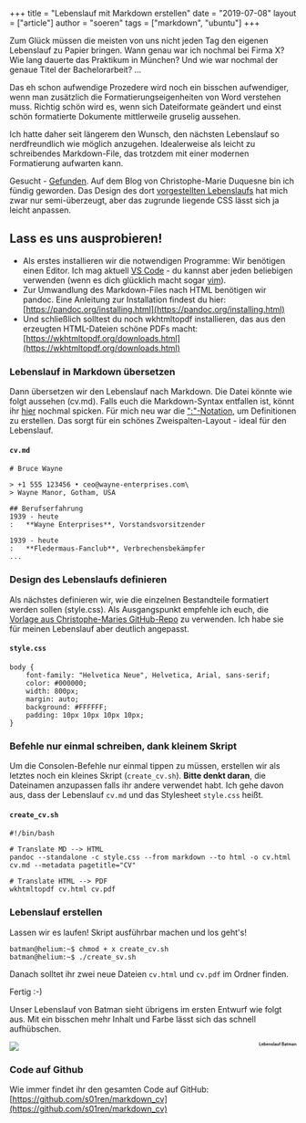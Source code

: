 +++
title = "Lebenslauf mit Markdown erstellen"
date = "2019-07-08"
layout = ["article"]
author = "soeren"
tags = ["markdown", "ubuntu"]
+++

Zum Glück müssen die meisten von uns nicht jeden Tag den eigenen Lebenslauf zu Papier bringen. Wann genau war ich nochmal bei Firma X? Wie lang dauerte das Praktikum in München? Und wie war nochmal der genaue Titel der Bachelorarbeit? ... 

Das eh schon aufwendige Prozedere wird noch ein bisschen aufwendiger, wenn man zusätzlich die Formatierungseigenheiten von Word verstehen muss. Richtig schön wird es, wenn sich Dateiformate geändert und einst schön formatierte Dokumente mittlerweile gruselig aussehen. 

Ich hatte daher seit längerem den Wunsch, den nächsten Lebenslauf so nerdfreundlich wie möglich anzugehen. Idealerweise als leicht zu schreibendes Markdown-File, das trotzdem mit einer modernen Formatierung aufwarten kann. 

Gesucht - [Gefunden](https://blog.chmd.fr/editing-a-cv-in-markdown-with-pandoc.html). Auf dem Blog von Christophe-Marie Duquesne bin ich fündig geworden. Das Design des dort [vorgestellten Lebenslaufs](https://resume.chmd.fr/) hat mich zwar nur semi-überzeugt, aber das zugrunde liegende CSS lässt sich ja leicht anpassen. 

## Lass es uns ausprobieren!

  * Als erstes installieren wir die notwendigen Programme:
Wir benötigen einen Editor. Ich mag aktuell [VS Code](https://code.visualstudio.com/) - du kannst aber jeden beliebigen verwenden (wenn es dich glücklich macht sogar [vim](https://www.vim.org/)).
  * Zur Umwandlung des Markdown-Files nach HTML benötigen wir pandoc. Eine Anleitung zur Installation findest du hier: [https://pandoc.org/installing.html](https://pandoc.org/installing.html)
  * Und schließlich solltest du noch wkhtmltopdf installieren, das aus den erzeugten HTML-Dateien schöne PDFs macht: [https://wkhtmltopdf.org/downloads.html](https://wkhtmltopdf.org/downloads.html)



### Lebenslauf in Markdown übersetzen

Dann übersetzen wir den Lebenslauf nach Markdown. Die Datei könnte wie folgt aussehen (cv.md). Falls euch die Markdown-Syntax entfallen ist, könnt ihr [hier](https://markdown.de/) nochmal spicken. Für mich neu war die [":"-Notation](https://kramdown.gettalong.org/syntax.html#definition-lists), um Definitionen zu erstellen. Das sorgt für ein schönes Zweispalten-Layout - ideal für den Lebenslauf.

#### `cv.md`
```
# Bruce Wayne

> +1 555 123456 • ceo@wayne-enterprises.com\
> Wayne Manor, Gotham, USA

## Berufserfahrung
1939 - heute
:	**Wayne Enterprises**, Vorstandsvorsitzender

1939 - heute
:   **Fledermaus-Fanclub**, Verbrechensbekämpfer
...
```

### Design des Lebenslaufs definieren

Als nächstes definieren wir, wie die einzelnen Bestandteile formatiert werden sollen (style.css). Als Ausgangspunkt empfehle ich euch, die [Vorlage aus Christophe-Maries GitHub-Repo](https://raw.githubusercontent.com/chmduquesne/resume/master/style.css) zu verwenden. Ich habe sie für meinen Lebenslauf aber deutlich angepasst. 

#### `style.css`
```
body {
    font-family: "Helvetica Neue", Helvetica, Arial, sans-serif;
    color: #000000;
    width: 800px;
    margin: auto;
    background: #FFFFFF;
    padding: 10px 10px 10px 10px;
}
```

### Befehle nur einmal schreiben, dank kleinem Skript

Um die Consolen-Befehle nur einmal tippen zu müssen, erstellen wir als letztes noch ein kleines Skript (`create_cv.sh`). **Bitte denkt daran**, die Dateinamen anzupassen falls ihr andere verwendet habt. Ich gehe davon aus, dass der Lebenslauf ``cv.md`` und das Stylesheet ``style.css`` heißt. 

#### `create_cv.sh`
```
#!/bin/bash

# Translate MD --> HTML
pandoc --standalone -c style.css --from markdown --to html -o cv.html cv.md --metadata pagetitle="CV"

# Translate HTML --> PDF
wkhtmltopdf cv.html cv.pdf
```

### Lebenslauf erstellen

Lassen wir es laufen! Skript ausführbar machen und los geht's!

```
batman@helium:~$ chmod + x create_cv.sh
batman@helium:~$ ./create_sv.sh
```

Danach solltet ihr zwei neue Dateien ``cv.html`` und ``cv.pdf`` im Ordner finden. 

Fertig :-)

Unser Lebenslauf von Batman sieht übrigens im ersten Entwurf wie folgt aus. Mit ein bisschen mehr Inhalt und Farbe lässt sich das schnell aufhübschen.

<div class="imagebox">
    <img src="/img/20190709_cv_batman.png" />
    <span style="font-size:50%;float:right;">
    <b>Lebenslauf Batman</b></span>
    <br>
</div>

### Code auf Github

Wie immer findet ihr den gesamten Code auf GitHub: [https://github.com/s01ren/markdown_cv](https://github.com/s01ren/markdown_cv)
